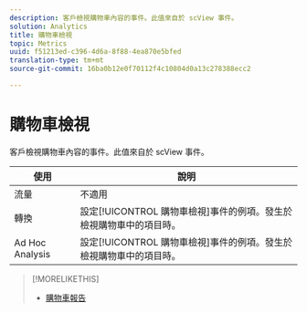 ```yaml
---
description: 客戶檢視購物車內容的事件。此值來自於 scView 事件。
solution: Analytics
title: 購物車檢視
topic: Metrics
uuid: f51213ed-c396-4d6a-8f88-4ea870e5bfed
translation-type: tm+mt
source-git-commit: 16ba0b12e0f70112f4c10804d0a13c278388ecc2

---
```



# 購物車檢視

客戶檢視購物車內容的事件。此值來自於 scView 事件。

| 使用 | 說明 |
|---|---|
| 流量 | 不適用 |
| 轉換 | 設定[!UICONTROL 購物車檢視]事件的例項。發生於檢視購物車中的項目時。 |
| Ad Hoc Analysis | 設定[!UICONTROL 購物車檢視]事件的例項。發生於檢視購物車中的項目時。 |

>[!MORELIKETHIS]
>
>* [購物車報告](/help/components/c-variables/dimensionslist/reports-shopping-cart.md)

